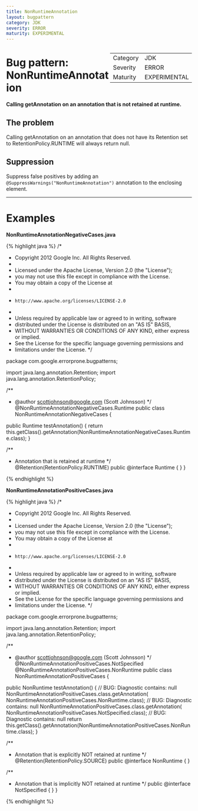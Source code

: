 ```yaml
---
title: NonRuntimeAnnotation
layout: bugpattern
category: JDK
severity: ERROR
maturity: EXPERIMENTAL
---
```


<div style="float:right;"><table id="metadata">
<tr><td>Category</td><td>JDK</td></tr>
<tr><td>Severity</td><td>ERROR</td></tr>
<tr><td>Maturity</td><td>EXPERIMENTAL</td></tr>
</table></div>

# Bug pattern: NonRuntimeAnnotation
__Calling getAnnotation on an annotation that is not retained at runtime.__

## The problem
Calling getAnnotation on an annotation that does not have its Retention set to RetentionPolicy.RUNTIME will always return null.

## Suppression
Suppress false positives by adding an `@SuppressWarnings("NonRuntimeAnnotation")` annotation to the enclosing element.

----------

# Examples
__NonRuntimeAnnotationNegativeCases.java__

{% highlight java %}
/*
 * Copyright 2012 Google Inc. All Rights Reserved.
 *
 * Licensed under the Apache License, Version 2.0 (the "License");
 * you may not use this file except in compliance with the License.
 * You may obtain a copy of the License at
 *
 *     http://www.apache.org/licenses/LICENSE-2.0
 *
 * Unless required by applicable law or agreed to in writing, software
 * distributed under the License is distributed on an "AS IS" BASIS,
 * WITHOUT WARRANTIES OR CONDITIONS OF ANY KIND, either express or implied.
 * See the License for the specific language governing permissions and
 * limitations under the License.
 */

package com.google.errorprone.bugpatterns;

import java.lang.annotation.Retention;
import java.lang.annotation.RetentionPolicy;

/**
 * @author scottjohnson@google.com (Scott Johnsson)
 */
@NonRuntimeAnnotationNegativeCases.Runtime
public class NonRuntimeAnnotationNegativeCases {

  public Runtime testAnnotation() {
    return this.getClass().getAnnotation(NonRuntimeAnnotationNegativeCases.Runtime.class);
  }

  /**
   * Annotation that is retained at runtime
   */
  @Retention(RetentionPolicy.RUNTIME)
  public @interface Runtime {
  }
}

{% endhighlight %}

__NonRuntimeAnnotationPositiveCases.java__

{% highlight java %}
/*
 * Copyright 2012 Google Inc. All Rights Reserved.
 *
 * Licensed under the Apache License, Version 2.0 (the "License");
 * you may not use this file except in compliance with the License.
 * You may obtain a copy of the License at
 *
 *     http://www.apache.org/licenses/LICENSE-2.0
 *
 * Unless required by applicable law or agreed to in writing, software
 * distributed under the License is distributed on an "AS IS" BASIS,
 * WITHOUT WARRANTIES OR CONDITIONS OF ANY KIND, either express or implied.
 * See the License for the specific language governing permissions and
 * limitations under the License.
 */

package com.google.errorprone.bugpatterns;

import java.lang.annotation.Retention;
import java.lang.annotation.RetentionPolicy;


/**
 * @author scottjohnson@google.com (Scott Johnsson)
 */
@NonRuntimeAnnotationPositiveCases.NotSpecified
@NonRuntimeAnnotationPositiveCases.NonRuntime
public class NonRuntimeAnnotationPositiveCases {

  public NonRuntime testAnnotation() {
    // BUG: Diagnostic contains: null
    NonRuntimeAnnotationPositiveCases.class.getAnnotation(
        NonRuntimeAnnotationPositiveCases.NonRuntime.class);
    // BUG: Diagnostic contains: null
    NonRuntimeAnnotationPositiveCases.class.getAnnotation(
        NonRuntimeAnnotationPositiveCases.NotSpecified.class);
    // BUG: Diagnostic contains: null
    return this.getClass().getAnnotation(NonRuntimeAnnotationPositiveCases.NonRuntime.class);
  }

  /**
   * Annotation that is explicitly NOT retained at runtime
   */
  @Retention(RetentionPolicy.SOURCE)
  public @interface NonRuntime {
  }
  
  /**
   * Annotation that is implicitly NOT retained at runtime
   */
  public @interface NotSpecified {
  }
}

{% endhighlight %}

